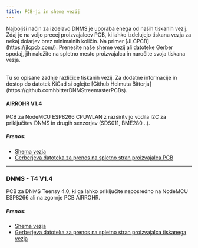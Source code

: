 ```yaml
---
title: PCB-ji in sheme vezij
---
```


Najboljši način za izdelavo DNMS je uporaba enega od naših tiskanih vezij.
Zdaj je na voljo precej proizvajalcev PCB, ki lahko izdelujejo tiskana vezja za nekaj dolarjev brez minimalnih količin. Na primer [JLCPCB] (https://jlcpcb.com/).
Prenesite naše sheme vezij ali datoteke Gerber spodaj, jih naložite na spletno mesto proizvajalca in naročite svoja tiskana vezja.

<br>
Tu so opisane zadnje različice tiskanih vezij. Za dodatne informacije in dostop do datotek KiCad si oglejte [Github Helmuta Bitterja](https://github.comhbitterDNMStreemasterPCBs).

#### AIRROHR V1.4
PCB za NodeMCU ESP8266 CPUWLAN z razširitvijo vodila I2C za priključitev DNMS in drugih senzorjev (SDS011, BME280...).


##### Prenos:
* [Shema vezja](../docs/dnms/airrohr-PCB-circuit-diagram.pdf)
* [Gerberjeva datoteka za prenos na spletno stran proizvajalca PCB](.../docs/dnms/airrohr-PCB-circuit-diagram-gerber.zip)

---

### DNMS - T4 V1.4
PCB za DNMS Teensy 4.0, ki ga lahko priključite neposredno na NodeMCU ESP8266 ali na zgornje PCB AIRROHR.


##### Prenos:
* [Shema vezja](...docsdnmsdnms-noise-measuring-teensy-40-circuit-diagram.pdf)
* [Gerberjeva datoteka za prenos na spletno stran proizvajalca tiskanega vezja](...docsdnmsdnms-noise-measuring-teensy-40-circuit-gerber.zip)

